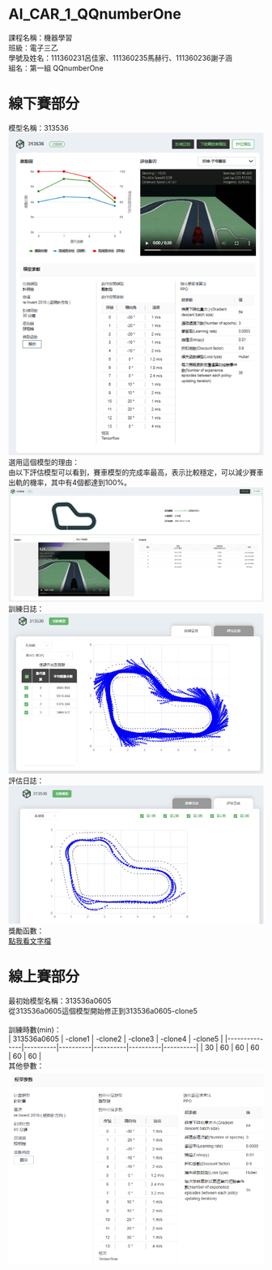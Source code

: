 # AI_CAR_1_QQnumberOne
課程名稱：機器學習<br>
班級：電子三乙<br>
學號及姓名：111360231呂佳家、111360235馬赫行、111360236謝子涵<br>
組名：第一組 QQnumberOne<br>

# 線下賽部分
模型名稱：313536<br>
![Logo](image/313536(1).png)<br>
選用這個模型的理由：<br>
由以下評估模型可以看到，賽車模型的完成率最高，表示比較穩定，可以減少賽車出軌的機率，其中有4個都達到100%。<br>
![Logo](image/313536(2).png)<br>
訓練日誌：<br>
![Logo](image/313536(3).png)<br>
評估日誌：<br>
![Logo](image/313536(4).png)<br>
獎勵函數：<br>
[點我看文字檔](reward%20funtion/313536.txt)<br>

# 線上賽部分
最初始模型名稱：313536a0605<br>
從313536a0605這個模型開始修正到313536a0605-clone5<br>
<br>
訓練時數(min)：<br>
| 313536a0605 | -clone1 | -clone2 | -clone3 | -clone4 | -clone5 |
|---------------|----------|----------|----------|----------|----------|
| 30 | 60 | 60 | 60 | 60 | 60 |<br>
其他參數：<br>
![Logo](image/313536a(1).png)<br>

